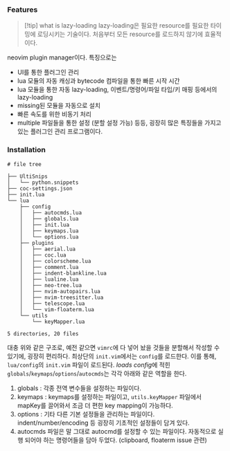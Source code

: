 ### Features
> [!tip] what is lazy-loading
> lazy-loading은 필요한 resource를 필요한 타이밍에 로딩시키는 기술이다.
> 처음부터 모든 resource를 로드하지 않기에 효율적이다.

neovim plugin manager이다.
특징으로는
- UI를 통한 플러그인 관리
- lua 모듈의 자동 캐싱과 bytecode 컴파일을 통한 빠른 시작 시간
- lua 모듈을 통한 자동 lazy-loading, 이벤트/명령어/파일 타입/키 매핑 등에서의 lazy-loading
- missing된 모듈을 자동으로 설치
- 빠른 속도를 위한 비동기 처리
- multiple 파일들을 통한 설정 (분할 설정 가능)
등등, 굉장히 많은 특징들을 가지고 있는 플러그인 관리 프로그램이다.
### Installation
```
# file tree

├── UltiSnips
│   └── python.snippets
├── coc-settings.json
├── init.lua
└── lua
    ├── config
    │   ├── autocmds.lua
    │   ├── globals.lua
    │   ├── init.lua
    │   ├── keymaps.lua
    │   └── options.lua
    ├── plugins
    │   ├── aerial.lua
    │   ├── coc.lua
    │   ├── colorscheme.lua
    │   ├── comment.lua
    │   ├── indent-blankline.lua
    │   ├── lualine.lua
    │   ├── neo-tree.lua
    │   ├── nvim-autopairs.lua
    │   ├── nvim-treesitter.lua
    │   ├── telescope.lua
    │   └── vim-floaterm.lua
    └── utils
        └── keyMapper.lua

5 directories, 20 files 
```
대충 위와 같은 구조로, 예전 같으면 `vimrc`에 다 넣어 놨을 것들을 분할해서 작성할 수 있기에, 굉장히 편리하다.
최상단의 `init.vim`에서는 `config`를 로드한다.
이를 통해, `lua/config`의 `init.vim` 파일이 로드된다.
*loads config*에 적힌 `globals`/`keymaps`/`options`/`autocmds`는 각각 아래와 같은 역할을 한다.
1. globals : 각종 전역 변수들을 설정하는 파일이다.
2. keymaps : keymaps를 설정하는 파일이고, `utils.keyMapper` 파일에서 mapKey를 끌어와서 조금 더 편한 key mapping이 가능하다.
3. options : 기타 다른 기본 설정들을 관리하는 파일이다.
   indent/number/encoding 등 굉장히 기초적인 설정들이 담겨 있다.
4. autocmds 파일은 말 그대로 autocmd를 설정할 수 있는 파일이다.
   자동적으로 실행 되어야 하는 명령어들을 담아 두었다. (clipboard, floaterm issue 관련)
